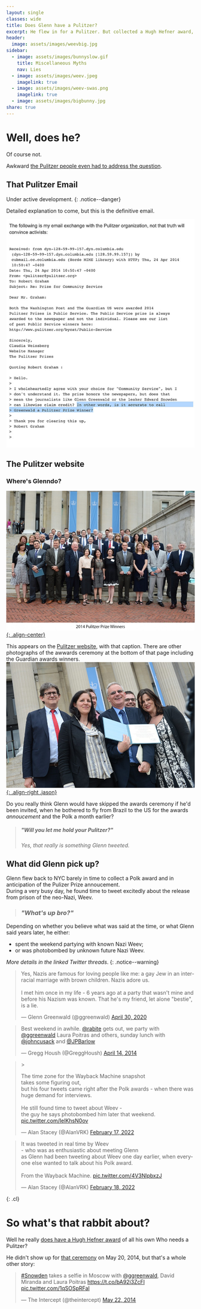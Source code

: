 ```yaml
---
layout: single
classes: wide
title: Does Glenn have a Pulitzer?
excerpt: He flew in for a Pulitzer. But collected a Hugh Hefner award, and a Weev.
header:
  image: assets/images/weevbig.jpg
sidebar:
  - image: assets/images/bunnyslow.gif
    title: Miscellaneous Myths 
    nav: Lies
  - image: assets/images/weev.jpeg
    imagelink: true
  - image: assets/images/weev-swas.png
    imagelink: true  
  - image: assets/images/bigbunny.jpg  
share: true
---
```


<script async src="https://platform.twitter.com/widgets.js" charset="utf-8"></script>

# Well, does he?

Of course not.

Awkward [the Pulitzer people even had to address the question](https://blog.erratasec.com/2014/04/no-glenn-greenwald-did-not-win-pulitzer.html#.YLhmeS1Q3UJ).

## That Pulitzer Email

Under active development.
{: .notice--danger}

Detailed explanation to come, but this is the definitive email.

[![email](assets/images/Pulitzers.jpg)](assets/images/Pulitzer.jpeg)

## The Pulitzer website

### Where's Glenndo?

[![Pulitzer winners 2014](assets/images/2014groupphoto1290.jpg){: .align-center}](assets/images/2014groupphoto1290.jpg)

This appears on the [Pulitzer website](https://www.pulitzer.org/event/2014-pulitzer-prize-luncheon), with that caption. There are other photographs of the awwards ceremony at the bottom of that page including the Guardian awards winners.
[![Guardian Winning Team 2914](assets/images/guardianwinners.jpg){: .align-right .jason}](assets/images/guardianwinners.jpg)

Do you really think Glenn would have skipped the awards ceremony if he'd been invited, when he bothered to fly from Brazil to the US for the awards _annoucement_ and the Polk a month earlier?

> ##### "Will you let me hold your Pulitzer?"
>
> _Yes, that really is something Glenn tweeted._

## What did Glenn pick up?

Glenn flew back to NYC barely in time to collect a Polk award and in anticipation of the Pulizer Prize annoucement.  
During a very busy day, he found time to tweet excitedly about the release from prison of the neo-Nazi, Weev.

> ### _"What's up bro?"_

Depending on whether you believe what was said at the time, or what Glenn said years later, he either:

- spent the weekend partying with known Nazi Weev;
- or was photobombed by unknown future Nazi Weev.

_More details in the linked Twitter threads_.
{: .notice--warning}
<div class="feature__wrapper">
<div class="feature__item">
<blockquote class="twitter-tweet"><p lang="en" dir="ltr">Yes, Nazis are famous for loving people like me: a gay Jew in an inter-racial marriage with brown children. Nazis adore us.<br><br>I met him once in my life - 6 years ago at a party that wasn&#39;t mine and before his Nazism was known. That he&#39;s my friend, let alone &quot;bestie&quot;, is a lie.</p>&mdash; Glenn Greenwald (@ggreenwald) <a href="https://twitter.com/ggreenwald/status/1255879508034535426?ref_src=twsrc%5Etfw">April 30, 2020</a></blockquote>
<blockquote class="twitter-tweet"><p lang="en" dir="ltr">Best weekend in awhile. <a href="https://twitter.com/rabite?ref_src=twsrc%5Etfw">@rabite</a> gets out, we party with <a href="https://twitter.com/ggreenwald?ref_src=twsrc%5Etfw">@ggreenwald</a> Laura Poitras and others, sunday lunch with <a href="https://twitter.com/johncusack?ref_src=twsrc%5Etfw">@johncusack</a> and <a href="https://twitter.com/JPBarlow?ref_src=twsrc%5Etfw">@JPBarlow</a></p>&mdash; Gregg Housh (@GreggHoush) <a href="https://twitter.com/GreggHoush/status/455509841415778304?ref_src=twsrc%5Etfw">April 14, 2014</a></blockquote>
</div>
<div class="feature__item">
<blockquote class="twitter-tweet">><p lang="en" dir="ltr">The time zone for the Wayback Machine snapshot<br>takes some figuring out, <br>but his four tweets came right after the Polk awards - when there was huge demand for interviews.<br><br>He still found time to tweet about Weev -<br>the guy he says photobombed him later that weekend. <a href="https://t.co/IeIKhsN0ov">pic.twitter.com/IeIKhsN0ov</a></p>&mdash; Alan Stacey (@AlanVRK) <a href="https://twitter.com/AlanVRK/status/1494108045177143296?ref_src=twsrc%5Etfw">February 17, 2022</a></blockquote>
</div>
<div class="feature__item">
<blockquote class="twitter-tweet"><p lang="en" dir="ltr">It was tweeted in real time by Weev <br>- who was as enthusiastic about meeting Glenn<br>as Glenn had been tweeting about Weev one day earlier, when everyone else wanted to talk about his Polk award.<br><br>From the Wayback Machine. <a href="https://t.co/4V3NlpbxzJ">pic.twitter.com/4V3NlpbxzJ</a></p>&mdash; Alan Stacey (@AlanVRK) <a href="https://twitter.com/AlanVRK/status/1494664548896358400?ref_src=twsrc%5Etfw">February 18, 2022</a></blockquote>
</div>
</div>

{: .cl}

# So what's that rabbit about?

Well he really [does have a Hugh Hefner award](https://www.usnews.com/news/blogs/washington-whispers/2014/05/21/glenn-greenwald-accepts-hugh-hefner-award-for-journalism) of all his own
Who needs a Pulitzer?

He didn't show up for [that ceremony](https://www.usnews.com/news/blogs/washington-whispers/2014/05/21/glenn-greenwald-accepts-hugh-hefner-award-for-journalism) on May 20, 2014, but that's a whole other story:
<blockquote class="twitter-tweet"><p lang="en" dir="ltr"><a href="https://twitter.com/hashtag/Snowden?src=hash&amp;ref_src=twsrc%5Etfw">#Snowden</a> takes a selfie in Moscow with <a href="https://twitter.com/ggreenwald?ref_src=twsrc%5Etfw">@ggreenwald</a>, David Miranda and Laura Poitras <a href="https://t.co/bA92i3ZcFl">https://t.co/bA92i3ZcFl</a> <a href="http://t.co/1qSOSpRFaI">pic.twitter.com/1qSOSpRFaI</a></p>&mdash; The Intercept (@theintercept) <a href="https://twitter.com/theintercept/status/469458955706458112?ref_src=twsrc%5Etfw">May 22, 2014</a></blockquote>
